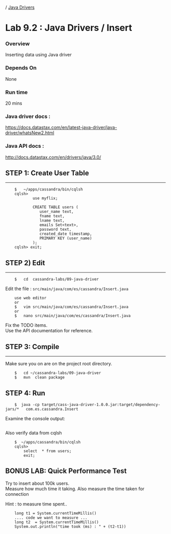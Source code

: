 <link rel='stylesheet' href='../assets/css/main.css'/>

 / [Java Drivers](README.md)

Lab 9.2 : Java Drivers / Insert
====================

### Overview
Inserting data using Java driver

### Depends On
None

### Run time
20 mins

### Java driver docs :
https://docs.datastax.com/en/latest-java-driver/java-driver/whatsNew2.html

### Java API docs :
http://docs.datastax.com/en/drivers/java/3.0/

## STEP 1: Create User Table
----------------------------
```
    $   ~/apps/cassandra/bin/cqlsh
    cqlsh>    
            use myflix;

            CREATE TABLE users (
               user_name text,
               fname text,
               lname text,
               emails Set<text>,
               password text,
               created_date timestamp,
               PRIMARY KEY (user_name)
            );
    cqlsh> exit;
```

## STEP 2) Edit
---------------
```
    $   cd  cassandra-labs/09-java-driver
```

Edit the file : `src/main/java/com/es/cassandra/Insert.java`
```
    use web editor
    or
    $   vim src/main/java/com/es/cassandra/Insert.java
    or
    $   nano src/main/java/com/es/cassandra/Insert.java
```
Fix the TODO items.  
Use the API documentation for reference.  


## STEP 3: Compile
----------------------------
Make sure you on are on the project root directory.
```
    $   cd ~/cassandra-labs/09-java-driver
    $   mvn  clean package
```


## STEP 4:  Run
```
    $  java -cp target/cass-java-driver-1.0.0.jar:target/dependency-jars/*   com.es.cassandra.Insert
```

Examine the console output:
```console

```

Also verify data from cqlsh
```
    $  ~/apps/cassandra/bin/cqlsh
    cqlsh>   
        select  * from users;
        exit;
```


## BONUS LAB:  Quick Performance Test
Try to insert about 100k users.  
Measure how much time it taking.
Also measure the time taken for connection

Hint : to measure time spent..
```
    long t1 = System.currentTimeMillis()
    .... code we want to measure ...
    long t2  = System.currentTimeMillis()
    System.out.println("time took (ms) : " + (t2-t1))
```
